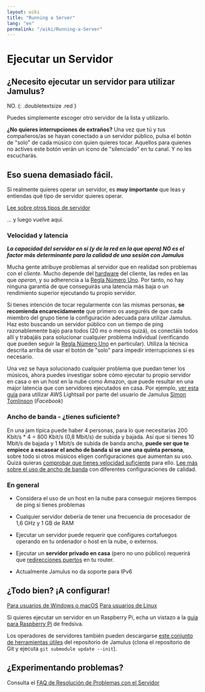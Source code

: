 ```yaml
---
layout: wiki
title: "Running a Server"
lang: "en"
permalink: "/wiki/Running-a-Server"
---
```


# Ejecutar un Servidor

## ¿Necesito ejecutar un servidor para utilizar Jamulus?

NO.
{: .doubletextsize .red }


Puedes simplemente escoger otro servidor de la lista y utilizarlo.

**¿No quieres interrupciones de extraños?** Una vez que tú y tus compañeros/as se hayan conectado a un servidor público, pulsa el botón de "solo" de cada músico con quien quieres tocar. Aquellos para quienes no actives este botón verán un icono de "silenciado" en tu canal. Y no les escucharás.

## Eso suena demasiado fácil.

Si realmente quieres operar un servidor, es **muy importante** que leas y entiendas qué tipo de servidor quieres operar.

<div class="fx-row fx-row-start-xs button-container">
  <a href="Choosing-a-Server-Type" class="button fx-col-100-xs" target="_blank" rel="noopener noreferrer">Lee sobre otros tipos de servidor</a>
</div>

... y luego vuelve aquí.

### Velocidad y latencia

**_La capacidad del servidor en sí (y de la red en la que opera) NO es el factor más determinante para la calidad de una sesión con Jamulus_**

Mucha gente atribuye problemas al servidor que en realidad son problemas con el _cliente_. Mucho depende del [hardware](Hardware-Setup) del cliente, las redes en las que _operan_, y su adherencia a la [Regla Número Uno](Getting-Started#having-trouble-cant-keep-in-time). Por tanto, no hay ninguna garantía de que conseguirás una latencia más baja o un rendimiento superior ejecutando tu propio servidor.

Si tienes intención de tocar regularmente con las mismas personas, **se recomienda encarecidamente** que primero os aseguréis de que cada miembro del grupo tiene la configuración adecuada para utilizar Jamulus. Haz esto buscando un servidor público con un tiempo de ping razonablemente bajo para todos (20 ms o menos quizá), os conectáis todos allí y trabajáis para solucionar cualquier problema individual (verificando que pueden seguir la [Regla Número Uno](Getting-Started#having-trouble-cant-keep-in-time) en particular). Utiliza la técnica descrita arriba de usar el botón de "solo" para impedir interrupciones si es necesario.

Una vez se haya solucionado cualquier problema que puedan tener los músicos, ahora puedes investigar sobre cómo ejecutar tu propio servidor en casa o en un host en la nube como Amazon, que puede resultar en una major latencia que con servidores ejecutados en casa. Por ejemplo, [ver esta guía](https://www.facebook.com/notes/jamulus-worldjam/howto-idiots-guide-to-installing-or-upgrading-a-jamulus-server-on-amazon-aws-lig/818091045662521/) para utilizar AWS Lightsail por parte del usuario de Jamulus [Simon Tomlinson](https://www.facebook.com/simon.james.tomlinson?eid=ARBQoY3KcZAtS3pGdLJuqvQTeRSOo4gHdQZT7nNzOt1oPMGgZ4_3GERe-rOyH5PxsSHVYYXjWwcqd71a) (_Facebook_)

### Ancho de banda - ¿tienes suficiente?

En una jam típica puede haber 4 personas, para lo que necesitarías 200 Kbit/s * 4 = 800 Kbit/s (0,8 Mbit/s) de subida y bajada. Así que si tienes 10 Mbit/s de bajada y 1 Mbit/s de subida de banda ancha, **puede ser que te empiece a escasear el ancho de banda si se une una quinta persona**, sobre todo si otros músicos eligen configuraciones que aumentan su uso. Quizá quieras [comprobar que tienes velocidad suficiente](https://fast.com) para ello. [Lee más sobre el uso de ancho de banda](Network-Requirements) con diferentes configuraciones de calidad.

### En general

- Considera el uso de un host en la nube para conseguir mejores tiempos de ping si tienes problemas

- Cualquier servidor debería de tener una frecuencia de procesador de 1,6 GHz y 1 GB de RAM

- Ejecutar un servidor puede requerir que configures cortafuegos operando en tu ordenador o host en la nube, o externos.

- Ejecutar un **servidor privado en casa** (pero no uno público) requerirá que [redirecciones puertos](Running-a-Private-Server) en tu router.

- Actualmente Jamulus no da soporte para IPv6


## ¿Todo bien? ¡A configurar!
<div class="fx-row fx-row-start-xs button-container">
    <a href="Server-Win-Mac" class="button fx-col-100-xs">Para usuarios de Windows o macOS</a>
    <a href="Server-Linux" class="button fx-col-100-xs">Para usuarios de Linux</a>
</div>

Si quieres ejecutar un servidor en un Raspberry Pi, echa un vistazo a la [guía para Raspberry Pi](/kb/2020/03/28/Server-Rpi.html) de fredsiva.

Los operadores de servidores también pueden descargarse [este conjunto de herramientas útiles](https://github.com/jamulussoftware/jamulus/tree/master/tools) del repositorio de Jamulus (clona el repositorio de Git y ejecuta `git submodule update --init`).

## ¿Experimentando problemas?

Consulta el [FAQ de Resolución de Problemas con el Servidor](Server-Troubleshooting)
